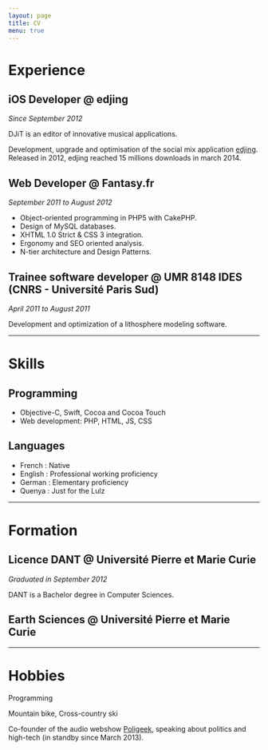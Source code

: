 ```yaml
---
layout: page
title: CV
menu: true
---
```


# Experience

## iOS Developer @ edjing
*Since September 2012*

DJiT is an editor of innovative musical applications.

Development, upgrade and optimisation of the social mix application [edjing](http://www.edjing.com). Released in 2012, edjing reached 15 millions downloads in march 2014.

## Web Developer @ Fantasy.fr
*September 2011 to August 2012*

- Object-oriented programming in PHP5 with CakePHP.
- Design of MySQL databases.
- XHTML 1.0 Strict & CSS ​​3 integration.
- Ergonomy and SEO oriented analysis.
- N-tier architecture and Design Patterns.

## Trainee software developer @ UMR 8148 IDES (CNRS - Université Paris Sud)
*April 2011 to August 2011*

Development and optimization of a lithosphere modeling software.

---

# Skills

## Programming

- Objective-C, Swift, Cocoa and Cocoa Touch
- Web development: PHP, HTML, JS, CSS

## Languages

- French : Native
- English : Professional working proficiency
- German : Elementary proficiency
- Quenya : Just for the Lulz

---

# Formation

## Licence DANT @ Université Pierre et Marie Curie
*Graduated in September 2012*

DANT is a Bachelor degree in Computer Sciences.


## Earth Sciences @ Université Pierre et Marie Curie

---

# Hobbies

Programming

Mountain bike, Cross-country ski

Co-founder of the audio webshow [Poligeek](http://www.poligeek.fr), speaking about politics and high-tech (in standby since March 2013).

